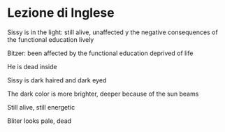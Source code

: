 #  Lezione di Inglese

Sissy is in the light:
still alive, unaffected y the negative consequences of the functional education
lively 

Bitzer: been affected by the functional education
deprived of life

He is dead inside

Sissy is dark haired and dark eyed
 
 The dark color is more brighter, deeper because of the sun beams

Still alive, still energetic

Bliter looks pale, dead
<!--stackedit_data:
eyJoaXN0b3J5IjpbLTExNDQxMTE5NTksMTc4NDE4MzM2MCwtMT
Y4MDIzNzUyN119
-->
